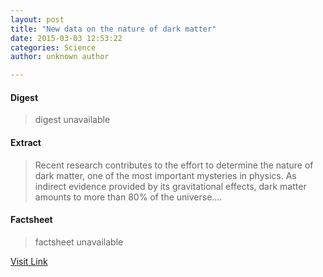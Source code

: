 ```yaml
---
layout: post
title: "New data on the nature of dark matter"
date: 2015-03-03 12:53:22
categories: Science
author: unknown author

---
```



#### Digest
>digest unavailable

#### Extract
>Recent research contributes to the effort to determine the nature of dark matter, one of the most important mysteries in physics. As indirect evidence provided by its gravitational effects, dark matter amounts to more than 80% of the universe....

#### Factsheet
>factsheet unavailable

[Visit Link](http://feeds.sciencedaily.com/~r/sciencedaily/~3/uJx1q1u4joI/150303075322.htm)


